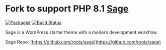 # Fork to support PHP 8.1 [Sage](https://roots.io/sage/)
[![Packagist](https://img.shields.io/packagist/vpre/roots/sage-lib.svg?style=flat-square)](https://packagist.org/packages/roots/sage-lib)
[![Build Status](https://img.shields.io/travis/roots/sage-lib.svg?style=flat-square)](https://travis-ci.org/roots/sage-lib)

Sage is a WordPress starter theme with a modern development workflow.

Sage Repo: [https://github.com/roots/sage](https://github.com/roots/sage)
